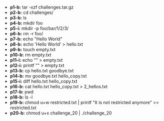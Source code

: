 - **p1-b:** tar -xzf challenges.tar.gz 
- **p2-b:** cd challenges/
- **p3-b:** ls
- **p4-b:** mkdir foo
- **p5-i:** mkdir -p foo/bar/1/2/3/
- **p6-b:** rm -r foo/
- **p7-b:** echo "Hello World"	
- **p8-b:** echo 'Hello World' > hello.txt
- **p9-b:** touch empty.txt
- **p10-b:** rm empty.txt
- **p11-i:** echo "" > empty.txt
- **p12-i:** printf "" > empty.txt
- **p13-b:** cp hello.txt goodbye.txt
- **p14-b:** mv goodbye.txt hello_copy.txt
- **p15-i:** diff hello.txt hello_copy.txt
- **p16-b:** cat hello.txt hello_copy.txt > 2_hellos.txt
- **p17-b:** pwd
- **p18-b:** ls -l
- **p19-b:** chmod u+w restricted.txt | printf "It is not restricted anymore" >> restricted.txt 
- **p20-b:** chmod u+x challenge_20 | ./challenge_20